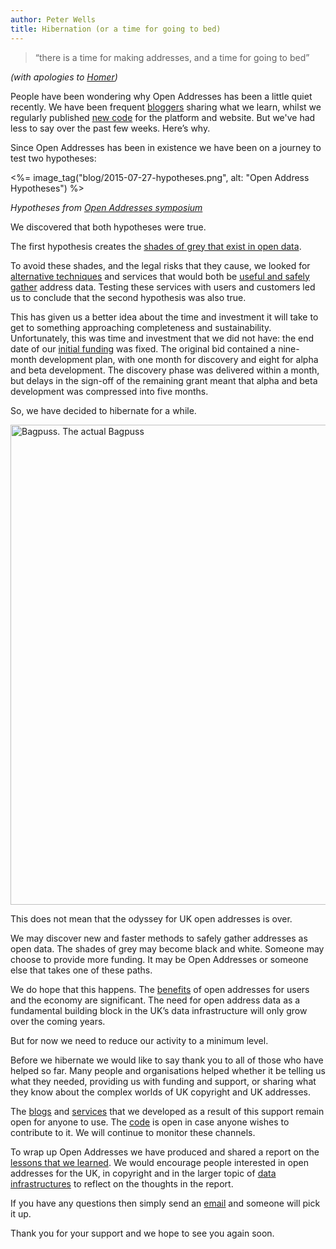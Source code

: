```yaml
---
author: Peter Wells
title: Hibernation (or a time for going to bed)
---
```



> “there is a time for making addresses, and a time for going to bed”

*(with apologies to [Homer](http://classics.mit.edu/Homer/odyssey.11.xi.html))*

People have been wondering why Open Addresses has been a little quiet recently.
We have been frequent [bloggers](https://alpha.openaddressesuk.org/blog) sharing what we learn, whilst we regularly published [new code](https://github.com/OpenAddressesUK) for the platform and website. But we've had less to say over the past few weeks. Here’s why.

Since Open Addresses has been in existence we have been on a journey to test two hypotheses:

<%= image_tag("blog/2015-07-27-hypotheses.png", alt: "Open Address Hypotheses") %>

*Hypotheses from [Open Addresses symposium](http://www.slideshare.net/theODI/open-addresses-symposium-slides-8th-august-2014)*


We discovered that both hypotheses were true.

The first hypothesis creates the [shades of grey that exist in open data](http://theodi.org/blog/shades-of-grey-in-open-data).

To avoid these shades, and the legal risks that they cause, we looked for [alternative techniques](/blog/2015/02/12/inference) and services that would both be [useful and safely gather](/blog/2015/04/16/better-addresses-2) address data. Testing these services with users and customers led us to conclude that the second hypothesis was also true.

This has given us a better idea about the time and investment it will take to get to something approaching completeness and sustainability. Unfortunately, this was time and investment that we did not have: the end date of our [initial funding](http://theodi.org/news/383k-government-grant-released-to-create-uk-open-address-list) was fixed. The original bid contained a nine-month
development plan, with one month for discovery and eight for alpha and beta
development. The discovery phase was delivered within a month, but delays in
the sign-off of the remaining grant meant that alpha and beta development was
compressed into five months.

So, we have decided to hibernate for a while.

<a data-flickr-embed="true" href="https://www.flickr.com/photos/60179301@N00/4512525825/" title="Bagpuss. The actual Bagpuss"><img src="https://farm5.staticflickr.com/4067/4512525825_8be1843fbd_b.jpg" width="1024" height="768" alt="Bagpuss. The actual Bagpuss"></a><script async src="//embedr.flickr.com/assets/client-code.js" charset="utf-8"></script>

This does not mean that the odyssey for UK open addresses is over.

We may discover new and faster methods to safely gather addresses as open data. The shades of grey may become black and white. Someone may choose to provide more funding. It may be Open Addresses or someone else that takes one of these paths.

We do hope that this happens. The [benefits](https://alpha.openaddressesuk.org/mission/benefits) of open addresses for users and the economy are significant. The need for open address data as a fundamental building block in the UK’s data infrastructure will only grow over the coming years.

But for now we need to reduce our activity to a minimum level.

Before we hibernate we would like to say thank you to all of those who have helped so far. Many people and organisations helped whether it be telling us what they needed, providing us with funding and support, or sharing what they know about the complex worlds of UK copyright and UK addresses.

The [blogs](/blog) and [services](/services/services-overview) that we developed as a result of this support remain open for anyone to use. The [code](https://github.com/OpenAddressesUK)  is open in case anyone wishes to contribute to it. We will continue to monitor these channels.

To wrap up Open Addresses we have produced and shared a report on the [lessons that we learned](http://theodi.org/case-studies/open-addresses-the-story-to-date). We would encourage people interested in open addresses for the UK, in copyright and in the larger topic of [data infrastructures](http://theodi.org/blog/where-next-for-data-infrastructure-work) to reflect on the thoughts in the report.

If you have any questions then simply send an [email](mailto:info@openaddressesuk.org) and someone will pick it up.

Thank you for your support and we hope to see you again soon.